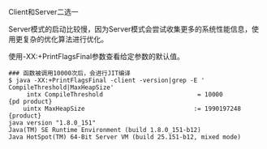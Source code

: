 

Client和Server二选一

Server模式的启动比较慢，因为Server模式会尝试收集更多的系统性能信息，使用更复杂的优化算法进行优化。

使用-XX:+PrintFlagsFinal参数查看给定参数的默认值。

```shell
### 函数被调用10000次后，会进行JIT编译
$ java -XX:+PrintFlagsFinal -client -version|grep -E ' CompileThreshold|MaxHeapSize'
     intx CompileThreshold                          = 10000                               {pd product}
    uintx MaxHeapSize                              := 1990197248                          {product}
java version "1.8.0_151"
Java(TM) SE Runtime Environment (build 1.8.0_151-b12)
Java HotSpot(TM) 64-Bit Server VM (build 25.151-b12, mixed mode)
```